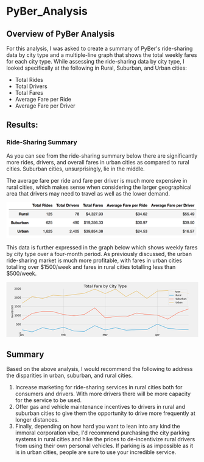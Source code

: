 # PyBer_Analysis
## Overview of PyBer Analysis

For this analysis, I was asked to create a summary of PyBer's ride-sharing data by city type and a multiple-line graph that shows the total weekly fares for each city type. While assessing the ride-sharing data by city type, I looked specifically at the following in Rural, Suburban, and Urban cities:

  * Total Rides
  * Total Drivers
  * Total Fares
  * Average Fare per Ride
  * Average Fare per Driver

## Results:
### Ride-Sharing Summary

As you can see from the ride-sharing summary below there are significantly more rides, drivers, and overall fares in urban cities as compared to rural cities. Suburban cities, unsurprisingly, lie in the middle.

The average fare per ride and fare per driver is much more expensive in rural cities, which makes sense when considering the larger geographical area that drivers may need to travel as well as the lower demand.

![Ride-Sharing_Summary.png](https://github.com/liviblocker/PyBer_Analysis/blob/master/analysis/Ride-Sharing_Summary.png)

This data is further expressed in the graph below which shows weekly fares by city type over a four-month period. As previously discussed, the urban ride-sharing market is much more profitable, with fares in urban cities totalling over $1500/week and fares in rural cities totalling less than $500/week.

![PyBer_fare_summary.png](https://github.com/liviblocker/PyBer_Analysis/blob/master/analysis/PyBer_fare_summary.png)

  ## Summary
Based on the above analysis, I would recommend the following to address the disparities in urban, suburban, and rural cities.
1. Increase marketing for ride-sharing services in rural cities both for consumers and drivers. With more drivers there will be more capacity for the service to be used.
2. Offer gas and vehicle maintenance incentives to drivers in rural and suburban cities to give them the opportunity to drive more frequently at longer distances.
3. Finally, depending on how hard you want to lean into any kind the immoral corporation vibe, I'd recommend purchasing the city parking systems in rural cities and hike the prices to de-incentivize rural drivers from using their own personal vehicles. If parking is as impossible as it is in urban cities, people are sure to use your incredible service.
